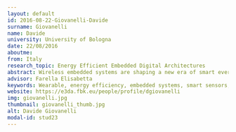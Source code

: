 ```yaml
---
layout: default 
id: 2016-08-22-Giovanelli-Davide
surname: Giovanelli
name: Davide
university: University of Bologna
date: 22/08/2016
aboutme: 
from: Italy
research_topic: Energy Efficient Embedded Digital Architectures
abstract: Wireless embedded systems are shaping a new era of smart everything everywhere. New devices are entering in our daily lives contributing to novel scenarios where their co-existence opens opportunities for users’ quality of life. Still old and novel challenges lies ahead. Wearables for Health and professional sport encounters the trade-off between energy efficiency, form factor at one side and the QoS and the human factors at the other. Moreover, their massive distribution pose challenges on their scalability, co-existence and cooperation. In this research, these challenges will be considered under the energy efficiency umbrella.
advisor: Farella Elisabetta
keywords: Wearable, energy efficiency, embedded systems, smart sensors, sport and rehabilitation, wireless protocols
website: https://e3da.fbk.eu/people/profile/dgiovanelli
img: giovanelli.jpg
thumbnail: giovanelli_thumb.jpg
alt: Davide Giovanelli
modal-id: stud23
---
```

